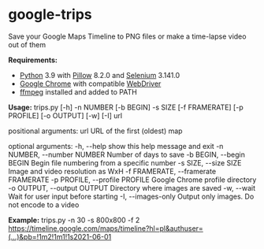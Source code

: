 # google-trips
Save your Google Maps Timeline to PNG files or make a time-lapse video out of them

**Requirements:**
- [Python](https://www.python.org/downloads/) 3.9 with [Pillow](https://pillow.readthedocs.io/en/stable/installation.html) 8.2.0 and [Selenium](https://selenium-python.readthedocs.io/installation.html) 3.141.0
- [Google Chrome](https://www.google.com/chrome/) with compatible [WebDriver](https://chromedriver.chromium.org/downloads)
- [ffmpeg](https://ffmpeg.org/download.html) installed and added to PATH

**Usage:**
trips.py [-h] -n NUMBER [-b BEGIN] -s SIZE [-f FRAMERATE] [-p PROFILE] [-o OUTPUT] [-w] [-I] url

positional arguments:
  url                   URL of the first (oldest) map

optional arguments:
  -h, --help            show this help message and exit
  -n NUMBER, --number NUMBER
                        Number of days to save
  -b BEGIN, --begin BEGIN
                        Begin file numbering from a specific number
  -s SIZE, --size SIZE  Image and video resolution as WxH
  -f FRAMERATE, --framerate FRAMERATE
  -p PROFILE, --profile PROFILE
                        Google Chrome profile directory
  -o OUTPUT, --output OUTPUT
                        Directory where images are saved
  -w, --wait            Wait for user input before starting
  -I, --images-only     Output only images. Do not encode to a video

**Example:**
trips.py -n 30 -s 800x800 -f 2 https://timeline.google.com/maps/timeline?hl=pl&authuser=(...)&pb=!1m2!1m1!1s2021-06-01
